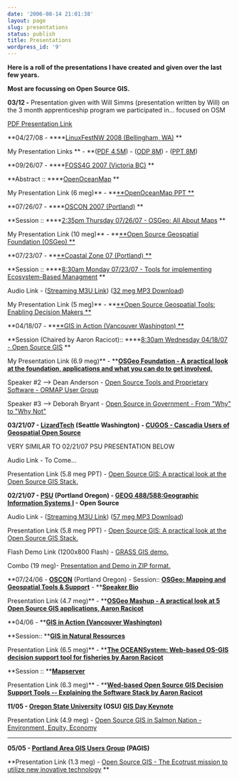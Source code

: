 ```yaml
---
date: '2006-08-14 21:01:38'
layout: page
slug: presentations
status: publish
title: Presentations
wordpress_id: '9'
---
```


**Here is a roll of the presentations I have created and given over the last few years.**

**Most are focussing on Open Source GIS.**

**03/12 -** Presentation given with Will Simms (presentation written by Will) on the 3 month apprenticeship program we participated in... focused on OSM

[PDF Presentation Link](/presentations/gis_apprentice_2012/GISApprenticeship_final.pdf)

**04/27/08 - ****[LinuxFestNW 2008 (Bellingham, WA)](http://www.linuxfestnorthwest.org/)
**

My Presentation Links ** - **([PDF 4.5M](../../presentations/Presentations/linuxfestnw2008/racicot_linuxfest042708.pdf)) - ([ODP 8M](../../presentations/Presentations/linuxfestnw2008/racicot_linuxfest042708.odp)) - ([PPT 8M](../../presentations/Presentations/linuxfestnw2008/racicot_linuxfest042708.ppt))

**09/26/07 - ****[FOSS4G 2007 (Victoria BC)](http://www.foss4g2007.org/)
**

**Abstract :: ****[OpenOceanMap](http://www.foss4g2007.org/presentations/view.php?abstract_id=210)
**

My Presentation Link (6 meg)** - **[**OpenOceanMap PPT
**](http://media.reprojected.com/presentations/Presentations/FOSS4G_2007/racicot_foss4g07_0926.ppt)

**07/26/07 - ****[OSCON 2007 (Portland)](http://conferences.oreillynet.com/os2007/)
**

**Session :: ****[2:35pm Thursday 07/26/07 - OSGeo: All About Maps](http://conferences.oreillynet.com/cs/os2007/view/e_sess/14678)
**

My Presentation Link (10 meg)** - **[**Open Source Geospatial Foundation (OSGeo)
**](http://media.reprojected.com/presentations/Presentations/OSCON_2007/racicot_osgeo_oscon07.ppt)

**07/23/07 - **[**Coastal Zone 07 (Portland)
**](http://www.csc.noaa.gov/cz/)

**Session :: ****[8:30am Monday 07/23/07 -  Tools for implementing Ecosystem-Based Managment](http://www.csc.noaa.gov/cz/techprogram.html)
**

Audio Link - ([Streaming M3U Link](http://media.reprojected.com/presentations/Presentations/CZ07/cz_07.m3u)) ([32 meg MP3 Download](http://media.reprojected.com/presentations/Presentations/CZ07/cz_07.mp3))

My Presentation Link (5 meg)** - **[**Open Source Geospatial Tools: Enabling Decision Makers
**](http://media.reprojected.com/presentations/Presentations/CZ07/racicot_cz07.ppt)

**04/18/07 - **[**GIS in Action (Vancouver Washington)
**](http://www.orurisa.org/events/gisinact/2007event/index.html)

**Session (Chaired by Aaron Racicot):: ****[8:30am Wednesday 04/18/07 - Open Source GIS](http://www.orurisa.org/events/gisinact/2007event/GIA_Program.pdf)
**

My Presentation Link (6.9 meg)** - **[**OSGeo Foundation - A practical look at the foundation, applications and what you can do to get involved.**](http://media.reprojected.com/presentations/Presentations/GIS_in_Action_2007/racicot_osgeo_small.ppt)

Speaker #2 --> Dean Anderson - [Open Source Tools and Proprietary Software - ORMAP User Group](http://media.reprojected.com/presentations/Presentations/GIS_in_Action_2007/dean_gisia_07.ppt)

Speaker #3 --> Deborah Bryant - [Open Source in Government - From "Why" to "Why Not"](http://media.reprojected.com/presentations/Presentations/GIS_in_Action_2007/deb_gisia_07.ppt)

**03/21/07 - [LizardTech](http://www.lizardtech.com/) (Seattle Washington) - [CUGOS - Cascadia Users of Geospatial Open Source](http://groups.google.com/group/cugos)**

VERY SIMILAR TO 02/21/07 PSU PRESENTATION BELOW

Audio Link - To Come...

Presentation Link (5.8 meg PPT) - [ Open Source GIS: A practical look at the Open Source GIS Stack.](http://media.reprojected.com/presentations/Presentations/CUGOS_07/CUGOS_032107_small.ppt)

**02/21/07 - [PSU](http://www.pdx.edu/) (Portland Oregon) - [GEOG 488/588:Geographic Information Systems I](http://web.pdx.edu/~mmertens/webpages/syllabus.htm) - Open Source**

Audio Link - ([Streaming M3U Link](http://media.reprojected.com/presentations/Presentations/psu_0207/psu_0207.m3u)) ([57 meg MP3 Download](http://media.reprojected.com/presentations/Presentations/psu_0207/psu_0207.mp3))

Presentation Link (5.8 meg PPT) - [ Open Source GIS: A practical look at the Open Source GIS Stack.](http://media.reprojected.com/presentations/Presentations/psu_0207/psu_mike_022107_small.ppt)

Flash Demo Link (1200x800 Flash)  - [GRASS GIS demo.](http://media.reprojected.com/presentations/Presentations/psu_0207/grass63_mthood.html)

Combo (19 meg)- [Presentation and Demo in ZIP format.](http://media.reprojected.com/presentations/Presentations/psu_0207/psu_0207.zip)

**07/24/06 - **[**OSCON**](http://conferences.oreillynet.com/os2006/)** (Portland Oregon) - Session:: **[**OSGeo: Mapping and Geospatial Tools & Support**](http://conferences.oreillynet.com/cs/os2006/view/e_sess/9557)** - **[**Speaker Bio**](http://conferences.oreillynet.com/cs/os2006/view/e_spkr/2930)

Presentation Link (4.7 meg)** - **[**OSGeo Mashup - A practical look at 5 Open Source GIS applications, Aaron Racicot**](http://media.reprojected.com/presentations/Presentations/OSCON_2006/oscon2006_osgeo_racicot.ppt)

**04/06 - **[**GIS in Action (Vancouver Washington)**](http://www.orurisa.org/events/gisinact/2006event/)

**Session:: **[**GIS in Natural Resources**](http://www.orurisa.org/events/gisinact/2006event/presentations.html)

Presentation Link (6.5 meg)** - **[**The OCEANSystem: Web-based OS-GIS decision support tool for fisheries by Aaron Racicot**](http://media.reprojected.com/presentations/Presentations/GIS_in_Action_2006/gis_in_action06_NR_041806.ppt)

**Session :: **[**Mapserver**](http://www.orurisa.org/events/gisinact/2006event/presentations.html)

Presentation Link (6.3 meg)** - **[**Wed-based Open Source GIS Decision Support Tools -- Explaining the Software Stack by Aaron Racicot**](http://media.reprojected.com/presentations/Presentations/GIS_in_Action_2006/gis_in_action06_MS_041906_final.ppt)

**11/05 - [Oregon State University](http://oregonstate.edu/) (OSU) [GIS Day Keynote](http://www.geo.oregonstate.edu/gisday/)**

Presentation Link (4.9 meg) - [Open Source GIS in Salmon Nation - Environment, Equity, Economy](http://media.reprojected.com/presentations/Presentations/GISDay05/gisday_keynote_aaronr_111805.ppt)
****

****05/05 - [Portland Area GIS Users Group](http://www.orurisa.org/sigda/sigpda.htm) (PAGIS)****

**Presentation Link (1.3 meg) -  [Open Source GIS - The Ecotrust mission to utilize new inovative technology](http://media.reprojected.com/presentations/Presentations/PAGIS05/pagis_05_27_05.ppt) **


